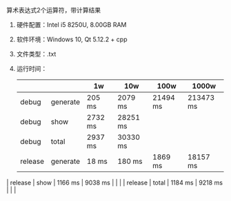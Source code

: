 算术表达式2个运算符，带计算结果

1. 硬件配置：Intel i5 8250U, 8.00GB RAM

2. 软件环境：Windows 10,  Qt 5.12.2 + cpp

3. 文件类型：.txt

4. 运行时间：

   |         |          | 1w      | 10w      | 100w     | 1000w     |
   | ------- | -------- | ------- | -------- | -------- | --------- |
   | debug   | generate | 205 ms  | 2079 ms  | 21494 ms | 213473 ms |
   | debug   | show     | 2732 ms | 28251 ms |          |           |
   | debug   | total    | 2937 ms | 30330 ms |          |           |
   | release | generate | 18 ms   | 180 ms   | 1869 ms  | 18157 ms  |
| release | show     | 1166 ms | 9038 ms  |          |           |
   | release | total    | 1184 ms | 9218 ms  |          |           |
   
   

